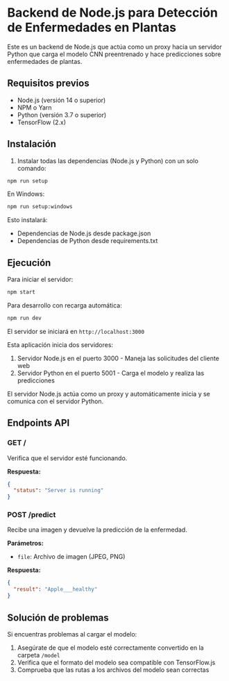 # Backend de Node.js para Detección de Enfermedades en Plantas

Este es un backend de Node.js que actúa como un proxy hacia un servidor Python que carga el modelo CNN preentrenado y hace predicciones sobre enfermedades de plantas.

## Requisitos previos

- Node.js (versión 14 o superior)
- NPM o Yarn
- Python (versión 3.7 o superior)
- TensorFlow (2.x)

## Instalación

1. Instalar todas las dependencias (Node.js y Python) con un solo comando:

```bash
npm run setup
```

En Windows:

```bash
npm run setup:windows
```

Esto instalará:
- Dependencias de Node.js desde package.json
- Dependencias de Python desde requirements.txt

## Ejecución

Para iniciar el servidor:

```bash
npm start
```

Para desarrollo con recarga automática:

```bash
npm run dev
```

El servidor se iniciará en `http://localhost:3000`

Esta aplicación inicia dos servidores:
1. Servidor Node.js en el puerto 3000 - Maneja las solicitudes del cliente web
2. Servidor Python en el puerto 5001 - Carga el modelo y realiza las predicciones

El servidor Node.js actúa como un proxy y automáticamente inicia y se comunica con el servidor Python.

## Endpoints API

### GET /

Verifica que el servidor esté funcionando.

**Respuesta:**
```json
{
  "status": "Server is running"
}
```

### POST /predict

Recibe una imagen y devuelve la predicción de la enfermedad.

**Parámetros:**
- `file`: Archivo de imagen (JPEG, PNG)

**Respuesta:**
```json
{
  "result": "Apple___healthy"
}
```

## Solución de problemas

Si encuentras problemas al cargar el modelo:

1. Asegúrate de que el modelo esté correctamente convertido en la carpeta `/model`
2. Verifica que el formato del modelo sea compatible con TensorFlow.js
3. Comprueba que las rutas a los archivos del modelo sean correctas 